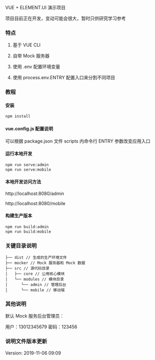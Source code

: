 VUE + ELEMENT.UI 演示项目

项目目前正在开发，变动可能会很大，暂时只供研究学习参考

### 特点

1. 基于 VUE CLI

2. 自带 Mock 服务器

3. 使用 .env 配置环境变量

4. 使用 process.env.ENTRY 配置入口来分割不同项目

### 教程

#### 安装

```bash
npm install
```

#### vue.config.js 配置说明
可以根据 package.json 文件 scripts 内命令行 ENTRY 参数改变应用入口


#### 运行本地开发

```bash
npm run serve:admin
npm run serve:mobile
```

#### 本地开发访问方法
http://localhost:8080/admin

http://localhost:8080/mobile

#### 构建生产版本

```bash
npm run build:admin
npm run build:mobile
```

### 关键目录说明
```
├── dist // 生成的生产环境文件
├── mocker // Mock 服务器和 Mock 数据
├── src // 源代码目录
│   ├── core // 公用核心模块
│   └── modules // 模块目录
│      └── admin // 管理后台
│      └── mobile // 移动端
```

### 其他说明

默认 Mock 服务后台管理员：

用户：13012345679
密码：123456

### 说明文件版本更新

Version: 2019-11-06 09:09
